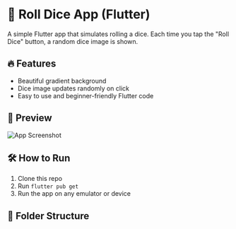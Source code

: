 # 🎲 Roll Dice App (Flutter)

A simple Flutter app that simulates rolling a dice. Each time you tap the "Roll Dice" button, a random dice image is shown.

## 🔥 Features
- Beautiful gradient background
- Dice image updates randomly on click
- Easy to use and beginner-friendly Flutter code

## 📱 Preview
![App Screenshot](assets/Screenshot.png)

## 🛠️ How to Run
1. Clone this repo
2. Run `flutter pub get`
3. Run the app on any emulator or device

## 📁 Folder Structure
